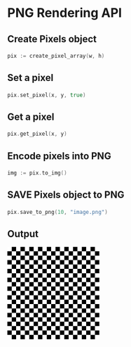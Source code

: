 # PNG Rendering API
## Create Pixels object
```go
pix := create_pixel_array(w, h)
```

## Set a pixel
```go
pix.set_pixel(x, y, true)
```

## Get a pixel
```go
pix.get_pixel(x, y)
```

## Encode pixels into PNG
```go
img := pix.to_img()
```

## SAVE Pixels object to PNG
```go
pix.save_to_png(10, "image.png")
```

## Output
![](ASSETS/test.png)
